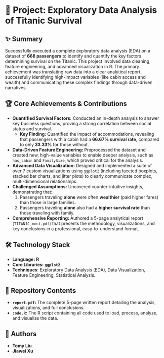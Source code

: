 # 🚢 Project: Exploratory Data Analysis of Titanic Survival

## ✨ Summary

Successfully executed a complete exploratory data analysis (EDA) on a dataset of **668 passengers** to identify and quantify the key factors determining survival on the Titanic. This project involved data cleaning, feature engineering, and advanced visualization in R. The primary achievement was translating raw data into a clear analytical report, successfully identifying high-impact variables (like cabin access and wealth) and communicating these complex findings through data-driven narratives.

## 🏆 Core Achievements & Contributions

* **Quantified Survival Factors:** Conducted an in-depth analysis to answer key business questions, proving a strong correlation between social status and survival.
    * **Key Finding:** Quantified the impact of accommodations, revealing that passengers with a cabin had a **66.67% survival rate**, compared to only **33.33%** for those without.
* **Data-Driven Feature Engineering:** Preprocessed the dataset and created new, high-value variables to enable deeper analysis, such as `has_cabin` and `FamilySize`, which proved critical for the analysis.
* **Advanced Data Visualization:** Designed and implemented a suite of over 7 custom visualizations using `ggplot2` (including faceted boxplots, stacked bar charts, and jitter plots) to clearly communicate complex, multi-dimensional relationships.
* **Challenged Assumptions:** Uncovered counter-intuitive insights, demonstrating that:
    1.  Passengers traveling **alone** were often **wealthier** (paid higher fares) than those in large families.
    2.  Passengers traveling **alone** also had a **higher survival rate** than those traveling with family.
* **Comprehensive Reporting:** Authored a 5-page analytical report (`TITANIC_mont.pdf`) that presents the methodology, visualizations, and key conclusions in a professional, easy-to-understand format.

## 🛠️ Technology Stack

* **Language:** **R**
* **Core Libraries:** **`ggplot2`**
* **Techniques:** Exploratory Data Analysis (EDA), Data Visualization, Feature Engineering, Statistical Analysis.

## 📄 Repository Contents

* **`report.pdf`:** The complete 5-page written report detailing the analysis, visualizations, and full conclusions.
* **`code.R`:** The R script containing all code used to load, process, analyze, and visualize the data.

## 👥 Authors

* **Tomy Liu**
* **Jiawei Xu**
